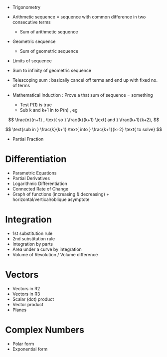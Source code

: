 - Trigonometry
- Arithmetic sequence = sequence with common difference in two consecutive terms
  - Sum of arithmetic sequence
- Geometric sequence
  - Sum of geometric sequence
- Limits of sequence
- Sum to infinity of geometric sequence

- Telescoping sum : basically cancel off terms and end up with fixed no. of terms

- Mathematical Induction : Prove a that sum of sequence = something

  - Test P(1) is true
  - Sub k and k+1 in to P(n) , eg

$$
\frac{n}{n+1} , \text{ so } \frac{k}{k+1} \text{ and } \frac{k+1}{k+2},
$$

$$
\text{sub in } \frac{k}{k+1} \text{ into } \frac{k+1}{k+2} \text{ to solve}
$$

- Partial Fraction

# Differentiation

- Parametric Equations
- Partial Derivatives
- Logarithmic Differentiation
- Connected Rate of Change
- Graph of functions (increasing & decreasing) + horizontal/vertical/oblique asymptote

# Integration

- 1st substitution rule
- 2nd substitution rule
- Integration by parts
- Area under a curve by integration
- Volume of Revolution / Volume difference

# Vectors

- Vectors in R2
- Vectors in R3
- Scalar (dot) product
- Vector product
- Planes

# Complex Numbers

- Polar form
- Exponential form
